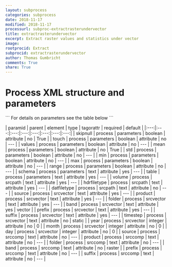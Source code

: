 ```yaml
---
layout: subprocess
categories: subprocess
date: 2018-11-17
modified: 2018-11-17
processurl: subproc-extractrasterundervector
title: extractrasterundervector
excerpt: Extract raster values and statistics under vector
image: 
rootprocid: Extract
subprocid: extractrasterundervector
author: Thomas Gumbricht
comments: True
share: True
---
```


<h1 class='foot-description'>Process XML structure and parameters</h1>
```
For details on parameters see the table below
<?xml version="1.0" ?>
<process>
  <!--Generated from python-->
  <userproj plotid="yourplotid" projectid="yourprojectid" siteid="yoursiteid" system="systemid" tractid="yourtractid" userid="youruserid"/>
  <period endday="DD" endmonth="MM" endyear="YYYY" seasonendday="DD" seasonendmonth="MM" seasonstartday="DD" seasonstartmonth="MM" startday="DD" startmonth="MM" startyear="YYYY" timestep="timestep"/>
  <parameters max="True/False" mean="True/False" min="True/False" range="True/False" schema="txtstring" skipnull="True/False" std="True/False" table="txtstring" touch="True/False" values="True/False"/>
  <srcpath datfiletype="txtstring" hdrfiletype="txtstring" volume="txtstring"/>
  <srcvector band="txtstring" day="xyz" folder="txtstring" month="xyz" prefix="txtstring" product="txtstring" source="txtstring" suffix="txtstring" timestep="txtstring" year="xyz"/>
  <srccomp band="txtstring" folder="txtstring" prefix="txtstring" product="txtstring" source="txtstring" suffix="txtstring"/>
</process>
```

| paramid | parent | element | type | tagorattr | required | default |
|:---:|:---:|:---:|:---:|:---:|:---:|:---:|:---:|
| skipnull | process | parameters | boolean | attribute | no | True |
| touch | process | parameters | boolean | attribute | no | --- |
| values | process | parameters | boolean | attribute | no | --- |
| mean | process | parameters | boolean | attribute | no | True |
| std | process | parameters | boolean | attribute | no | --- |
| min | process | parameters | boolean | attribute | no | --- |
| max | process | parameters | boolean | attribute | no | --- |
| range | process | parameters | boolean | attribute | no | --- |
| schema | process | parameters | text | attribute | yes | --- |
| table | process | parameters | text | attribute | yes | --- |
| volume | process | srcpath | text | attribute | yes | --- |
| hdrfiletype | process | srcpath | text | attribute | yes | --- |
| datfiletype | process | srcpath | text | attribute | no | --- |
| source | process | srcvector | text | attribute | yes | --- |
| product | process | srcvector | text | attribute | yes | --- |
| folder | process | srcvector | text | attribute | yes | --- |
| band | process | srcvector | text | attribute | yes | vector |
| prefix | process | srcvector | text | attribute | yes | --- |
| suffix | process | srcvector | text | attribute | yes | --- |
| timestep | process | srcvector | text | attribute | no | static |
| year | process | srcvector | integer | attribute | no | 0 |
| month | process | srcvector | integer | attribute | no | 0 |
| day | process | srcvector | integer | attribute | no | 0 |
| source | process | srccomp | text | attribute | no | --- |
| product | process | srccomp | text | attribute | no | --- |
| folder | process | srccomp | text | attribute | no | --- |
| band | process | srccomp | text | attribute | no | raster |
| prefix | process | srccomp | text | attribute | no | --- |
| suffix | process | srccomp | text | attribute | no | --- |
